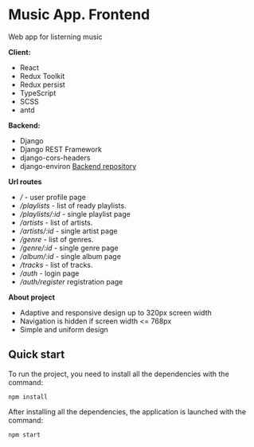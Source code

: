 # Music App. Frontend

Web app for listerning music

**Client:**

-  React
-  Redux Toolkit
-  Redux persist
-  TypeScript
-  SCSS
-  antd

**Backend:**

-  Django
-  Django REST Framework
-  django-cors-headers
-  django-environ
[Backend repository](https://github.com/Haskiro/django)

**Url routes**

-  _/_ - user profile page
-  _/playlists_ - list of ready playlists.
-  _/playlists/:id_ - single playlist page
-  _/artists_ - list of artists.
-  _/artists/:id_ - single artist page
-  _/genre_ - list of genres.
-  _/genre/:id_ - single genre page
-  _/album/:id_ - single album page
-  _/tracks_ - list of tracks.
-  _/auth_ - login page
-  _/auth/register_ registration page

**About project**

-  Adaptive and responsive design up to 320px screen width
-  Navigation is hidden if screen width <= 768px
-  Simple and uniform design

## Quick start

To run the project, you need to install all the dependencies with the command:
```
npm install
```
After installing all the dependencies, the application is launched with the command:
```
npm start
```
